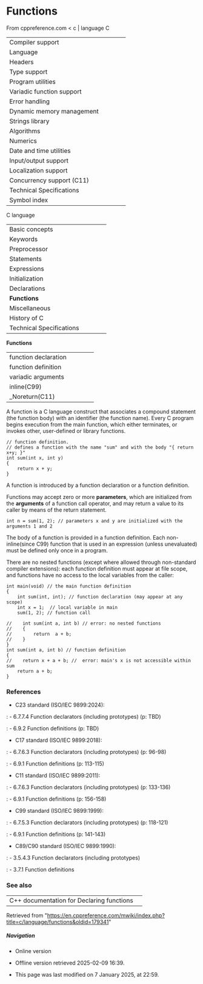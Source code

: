 # Functions

From cppreference.com
< c‎ | language
 C

|  |  |  |  |  |
| --- | --- | --- | --- | --- |
| Compiler support | | | | |
| Language | | | | |
| Headers | | | | |
| Type support | | | | |
| Program utilities | | | | |
| Variadic function support | | | | |
| Error handling | | | | |
| Dynamic memory management | | | | |
| Strings library | | | | |
| Algorithms | | | | |
| Numerics | | | | |
| Date and time utilities | | | | |
| Input/output support | | | | |
| Localization support | | | | |
| Concurrency support (C11) | | | | |
| Technical Specifications | | | | |
| Symbol index | | | | |

 C language

|  |  |  |  |  |
| --- | --- | --- | --- | --- |
| Basic concepts | | | | |
| Keywords | | | | |
| Preprocessor | | | | |
| Statements | | | | |
| Expressions | | | | |
| Initialization | | | | |
| Declarations | | | | |
| ****Functions**** | | | | |
| Miscellaneous | | | | |
| History of C | | | | |
| Technical Specifications | | | | |

 ****Functions****

|  |  |  |  |  |
| --- | --- | --- | --- | --- |
| function declaration | | | | |
| function definition | | | | |
| variadic arguments | | | | |
| inline(C99) | | | | |
| _Noreturn(C11) | | | | |

A function is a C language construct that associates a compound statement (the function body) with an identifier (the function name). Every C program begins execution from the main function, which either terminates, or invokes other, user-defined or library functions.

```
// function definition.
// defines a function with the name "sum" and with the body "{ return x+y; }"
int sum(int x, int y) 
{
    return x + y;
}

```

A function is introduced by a function declaration or a function definition.

Functions may accept zero or more **parameters**, which are initialized from the **arguments** of a function call operator, and may return a value to its caller by means of the return statement.

```
int n = sum(1, 2); // parameters x and y are initialized with the arguments 1 and 2

```

The body of a function is provided in a function definition. Each non-inline(since C99) function that is used in an expression (unless unevaluated) must be defined only once in a program.

There are no nested functions (except where allowed through non-standard compiler extensions): each function definition must appear at file scope, and functions have no access to the local variables from the caller:

```
int main(void) // the main function definition
{
    int sum(int, int); // function declaration (may appear at any scope)
    int x = 1;  // local variable in main
    sum(1, 2); // function call
 
//    int sum(int a, int b) // error: no nested functions
//    {
//        return  a + b; 
//    }
}
int sum(int a, int b) // function definition
{
//    return x + a + b; //  error: main's x is not accessible within sum
    return a + b;
}

```

### References

- C23 standard (ISO/IEC 9899:2024):

:   - 6.7.7.4 Function declarators (including prototypes) (p: TBD)

:   - 6.9.2 Function definitions (p: TBD)

- C17 standard (ISO/IEC 9899:2018):

:   - 6.7.6.3 Function declarators (including prototypes) (p: 96-98)

:   - 6.9.1 Function definitions (p: 113-115)

- C11 standard (ISO/IEC 9899:2011):

:   - 6.7.6.3 Function declarators (including prototypes) (p: 133-136)

:   - 6.9.1 Function definitions (p: 156-158)

- C99 standard (ISO/IEC 9899:1999):

:   - 6.7.5.3 Function declarators (including prototypes) (p: 118-121)

:   - 6.9.1 Function definitions (p: 141-143)

- C89/C90 standard (ISO/IEC 9899:1990):

:   - 3.5.4.3 Function declarators (including prototypes)

:   - 3.7.1 Function definitions

### See also

|  |  |
| --- | --- |
| C++ documentation for Declaring functions | |

Retrieved from "<https://en.cppreference.com/mwiki/index.php?title=c/language/functions&oldid=179341>"

##### Navigation

- Online version
- Offline version retrieved 2025-02-09 16:39.

- This page was last modified on 7 January 2025, at 22:59.